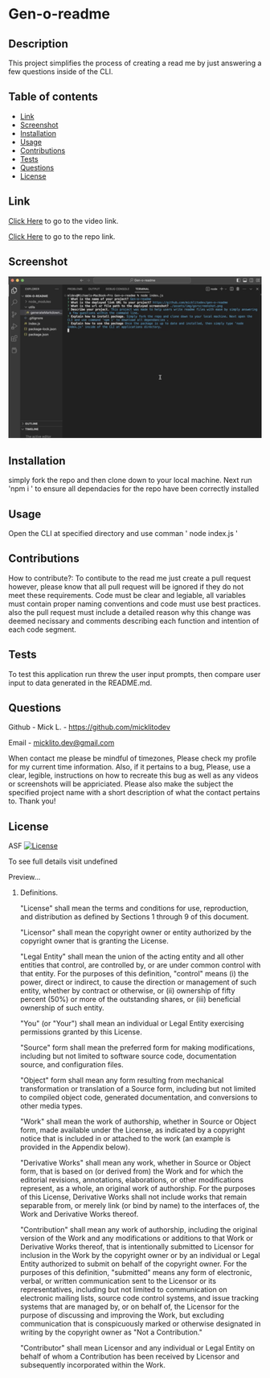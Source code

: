 
  # Gen-o-readme


  ## Description
  
  This project simplifies the process of creating a read me by just answering a few questions inside of the CLI. 



  ## Table of contents
  
  - [ Link ](#link)
  - [ Screenshot ](#screenshot)
  - [ Installation ](#installation)
  - [ Usage ](#usage)
  - [ Contributions ](#contributions)
  - [ Tests ](#tests)
  - [ Questions ](#questions)
  - [ License ](#license)
  

  ## Link
  
  [Click Here](https://drive.google.com/file/d/1h5n7GU7seT495lMZ2JINEF0kAUTQjASG/view) to go to the video link.

  [Click Here](https://github.com/micklitodev/gen-o-readme) to go to the repo link.
  


  ## Screenshot
  
  ![image](./gorscreenshot.png)
  

  
  ## Installation
  
  simply fork the repo and then clone down to your local machine. Next run 'npm i ' to ensure all dependacies for the repo have been correctly installed


  
  ## Usage
  
  Open the CLI at specified directory and use comman ' node index.js ' 
  
  
  ## Contributions
  
  How to contribute?: 
  To contibute to the read me just create a pull request however, please know that all pull request will be ignored if they do not meet these requirements. Code must be clear and legiable, all variables must contain proper naming conventions and code must use best practices. also the pull request must include a detailed reason why this change was deemed necissary and comments describing each function and intention of each code segment. 
  

  
  ## Tests
  
  To test this application run threw the user input prompts, then compare user input to data generated in the README.md. 
  

  
  ## Questions
  
  Github - Mick L. - https://github.com/micklitodev

  Email - micklito.dev@gmail.com

  When contact me please be mindful of timezones, Please check my profile for my
  current time information. Also, if it pertains to a bug, Please, use a clear,
  legible, instructions on how to recreate this bug as well as any videos or 
  screenshots will be appriciated. Please also make the subject the specified project
  name with a short description of what the contact pertains to. Thank you! 

  
  ## License
  
  ASF [![License](https://img.shields.io/badge/license-ASF-green)](./LICENSE) 

   To see full details visit undefined


   Preview... 

   1. Definitions.

      "License" shall mean the terms and conditions for use, reproduction, and distribution as defined by Sections 1 through 9 of this document.
      
      "Licensor" shall mean the copyright owner or entity authorized by the copyright owner that is granting the License.
      
      "Legal Entity" shall mean the union of the acting entity and all other entities that control, are controlled by, or are under common control with that entity. For the purposes of this definition, "control" means (i) the power, direct or indirect, to cause the direction or management of such entity, whether by contract or otherwise, or (ii) ownership of fifty percent (50%) or more of the outstanding shares, or (iii) beneficial ownership of such entity.
      
      "You" (or "Your") shall mean an individual or Legal Entity exercising permissions granted by this License.
      
      "Source" form shall mean the preferred form for making modifications, including but not limited to software source code, documentation source, and configuration files.
      
      "Object" form shall mean any form resulting from mechanical transformation or translation of a Source form, including but not limited to compiled object code, generated documentation, and conversions to other media types.
      
      "Work" shall mean the work of authorship, whether in Source or Object form, made available under the License, as indicated by a copyright notice that is included in or attached to the work (an example is provided in the Appendix below).
      
      "Derivative Works" shall mean any work, whether in Source or Object form, that is based on (or derived from) the Work and for which the editorial revisions, annotations, elaborations, or other modifications represent, as a whole, an original work of authorship. For the purposes of this License, Derivative Works shall not include works that remain separable from, or merely link (or bind by name) to the interfaces of, the Work and Derivative Works thereof.
      
      "Contribution" shall mean any work of authorship, including the original version of the Work and any modifications or additions to that Work or Derivative Works thereof, that is intentionally submitted to Licensor for inclusion in the Work by the copyright owner or by an individual or Legal Entity authorized to submit on behalf of the copyright owner. For the purposes of this definition, "submitted" means any form of electronic, verbal, or written communication sent to the Licensor or its representatives, including but not limited to communication on electronic mailing lists, source code control systems, and issue tracking systems that are managed by, or on behalf of, the Licensor for the purpose of discussing and improving the Work, but excluding communication that is conspicuously marked or otherwise designated in writing by the copyright owner as "Not a Contribution."
      
      "Contributor" shall mean Licensor and any individual or Legal Entity on behalf of whom a Contribution has been received by Licensor and subsequently incorporated within the Work.
  
  
  
  